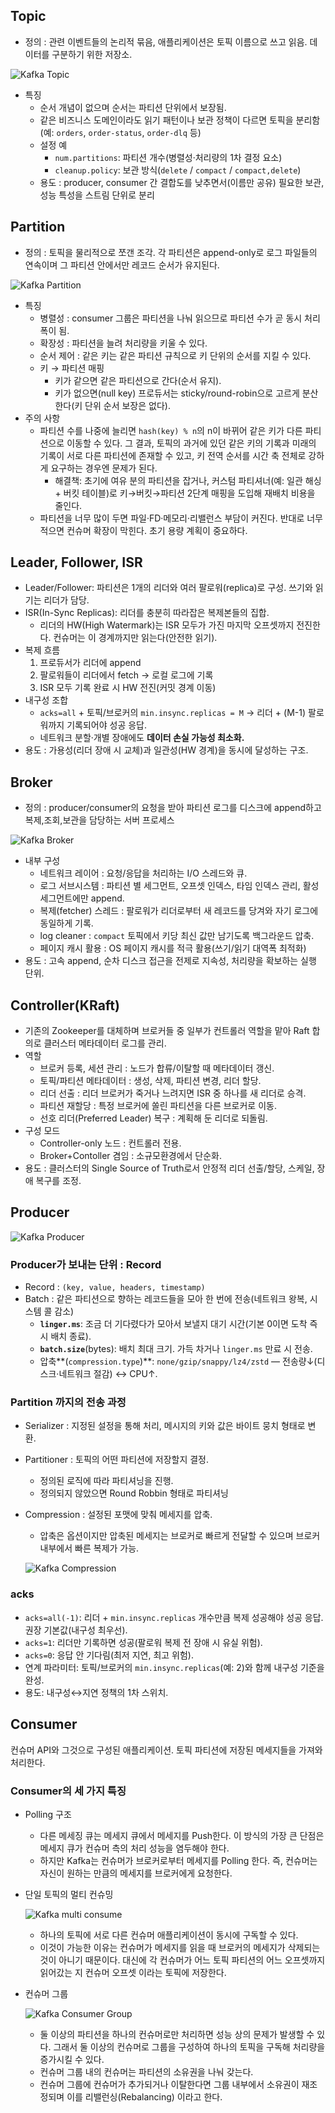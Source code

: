## Topic

- 정의 : 관련 이벤트들의 논리적 묶음, 애플리케이션은 토픽 이름으로 쓰고 읽음.
  데이터를 구분하기 위한 저장소.

![Kafka Topic](../images/Kafka%20기본%20개념%20문서%20이미지/1.png)

- 특징
    - 순서 개념이 없으며 순서는 파티션 단위에서 보장됨.
    - 같은 비즈니스 도메인이라도 읽기 패턴이나 보관 정책이 다르면 토픽을 분리함 (예: `orders`, `order-status`, `order-dlq` 등)
    - 설정 예
        - `num.partitions`: 파티션 개수(병렬성·처리량의 1차 결정 요소)
        - `cleanup.policy`: 보관 방식(`delete` / `compact` / `compact,delete`)
    - 용도 : producer, consumer 간 결합도를 낮추면서(이름만 공유) 필요한 보관, 성능 특성을 스트림 단위로 분리

## Partition

- 정의 : 토픽을 물리적으로 쪼갠 조각. 각 파티션은 append-only로 로그 파일들의 연속이며 그 파티션 안에서만 레코드 순서가 유지된다.

![Kafka Partition](../images/Kafka%20기본%20개념%20문서%20이미지/2.png)

- 특징
    - 병렬성 : consumer 그룹은 파티션을 나눠 읽으므로 파티션 수가 곧 동시 처리 폭이 됨.
    - 확장성 : 파티션을 늘려 처리량을 키울 수 있다.
    - 순서 제어 : 같은 키는 같은 파티션 규칙으로 키 단위의 순서를 지킬 수 있다.
    - 키 → 파티션 매핑
        - 키가 같으면 같은 파티션으로 간다(순서 유지).
        - 키가 없으면(null key) 프로듀서는 sticky/round-robin으로 고르게 분산한다(키 단위 순서 보장은 없다).
- 주의 사항
    - 파티션 수를 나중에 늘리면 `hash(key) % n`의 n이 바뀌어 같은 키가 다른 파티션으로 이동할 수 있다. 그 결과, 토픽의 과거에 있던 같은 키의 기록과 미래의 기록이 서로 다른 파티션에 존재할 수 있고, 키 전역 순서를 시간 축 전체로 강하게 요구하는 경우엔 문제가 된다.
        - 해결책: 초기에 여유 분의 파티션을 잡거나, 커스텀 파티셔너(예: 일관 해싱 + 버킷 테이블)로 키→버킷→파티션 2단계 매핑을 도입해 재배치 비용을 줄인다.
    - 파티션을 너무 많이 두면 파일·FD·메모리·리밸런스 부담이 커진다. 반대로 너무 적으면 컨슈머 확장이 막힌다. 초기 용량 계획이 중요하다.

## Leader, Follower, ISR

- Leader/Follower: 파티션은 1개의 리더와 여러 팔로워(replica)로 구성. 쓰기와 읽기는 리더가 담당.
- ISR(In-Sync Replicas): 리더를 충분히 따라잡은 복제본들의 집합.
    - 리더의 HW(High Watermark)는 ISR 모두가 가진 마지막 오프셋까지 전진한다. 컨슈머는 이 경계까지만 읽는다(안전한 읽기).
- 복제 흐름
    1. 프로듀서가 리더에 append
    2. 팔로워들이 리더에서 fetch → 로컬 로그에 기록
    3. ISR 모두 기록 완료 시 HW 전진(커밋 경계 이동)
- 내구성 조합
    - `acks=all` + 토픽/브로커의 `min.insync.replicas = M` → 리더 + (M-1) 팔로워까지 기록되어야 성공 응답.
    - 네트워크 분할·개별 장애에도 **데이터 손실 가능성 최소화.**
- 용도 : 가용성(리더 장애 시 교체)과 일관성(HW 경계)을 동시에 달성하는 구조.

## Broker

- 정의 : producer/consumer의 요청을 받아 파티션 로그를 디스크에 append하고 복제,조회,보관을 담당하는 서버 프로세스

![Kafka Broker](../images/Kafka%20기본%20개념%20문서%20이미지/3.png)

- 내부 구성
    - 네트워크 레이어 : 요청/응답을 처리하는 I/O 스레드와 큐.
    - 로그 서브시스템 : 파티션 별 세그먼트, 오프셋 인덱스, 타임 인덱스 관리, 활성 세그먼트에만 append.
    - 복제(fetcher) 스레드 : 팔로워가 리더로부터 새 레코드를 당겨와 자기 로그에 동일하게 기록.
    - log cleaner : `compact` 토픽에서 키당 최신 값만 남기도록 백그라운드 압축.
    - 페이지 캐시 활용 : OS 페이지 캐시를 적극 활용(쓰기/읽기 대역폭 최적화)
- 용도 : 고속 append, 순차 디스크 접근을 전제로 지속성, 처리량을 확보하는 실행 단위.

## Controller(KRaft)

- 기존의 Zookeeper를 대체하며 브로커들 중 일부가 컨트롤러 역할을 맡아 Raft 합의로 클러스터 메타데이터 로그를 관리.
- 역할
    - 브로커 등록, 세션 관리 : 노드가 합류/이탈할 때 메타데이터 갱신.
    - 토픽/파티션 메타데이터 : 생성, 삭제, 파티션 변경, 리더 할당.
    - 리더 선출 : 리더 브로커가 죽거나 느려지면 ISR 중 하나를 새 리더로 승격.
    - 파티션 재할당 : 특정 브로커에 쏠린 파티션을 다른 브로커로 이동.
    - 선호 리더(Preferred Leader) 복구 : 계획해 둔 리더로 되돌림.
- 구성 모드
    - Controller-only 노드 : 컨트롤러 전용.
    - Broker+Contoller 겸임 : 소규모환경에서 단순화.
- 용도 : 클러스터의 Single Source of Truth로서 안정적 리더 선출/할당, 스케일, 장애 복구를 조정.

## Producer

![Kafka Producer](../images/Kafka%20기본%20개념%20문서%20이미지/4.png)

### Producer가 보내는 단위 : Record

- Record : `(key, value, headers, timestamp)`
- Batch : 같은 파티션으로 향하는 레코드들을 모아 한 번에 전송(네트워크 왕복, 시스템 콜 감소)
    - **`linger.ms`**: 조금 더 기다렸다가 모아서 보낼지 대기 시간(기본 0이면 도착 즉시 배치 종료).
    - **`batch.size`**(bytes): 배치 최대 크기. 가득 차거나 `linger.ms` 만료 시 전송.
    - 압축**(`compression.type`)**: `none/gzip/snappy/lz4/zstd` — 전송량↓(디스크·네트워크 절감) ↔ CPU↑.

### Partition 까지의 전송 과정

- Serializer : 지정된 설정을 통해 처리, 메시지의 키와 값은 바이트 뭉치 형태로 변환.
- Partitioner : 토픽의 어떤 파티션에 저장할지 결정.
    - 정의된 로직에 따라 파티셔닝을 진행.
    - 정의되지 않았으면 Round Robbin 형태로 파티셔닝
- Compression : 설정된 포맷에 맞춰 메세지를 압축.
    - 압축은 옵션이지만 압축된 메세지는 브로커로 빠르게 전달할 수 있으며 브로커 내부에서 빠른 복제가 가능.

  ![Kafka Compression](../images/Kafka%20기본%20개념%20문서%20이미지/5.png)


### acks

- `acks=all(-1)`: 리더 + `min.insync.replicas` 개수만큼 복제 성공해야 성공 응답. 권장 기본값(내구성 최우선).
- `acks=1`: 리더만 기록하면 성공(팔로워 복제 전 장애 시 유실 위험).
- `acks=0`: 응답 안 기다림(최저 지연, 최고 위험).
- 연계 파라미터: 토픽/브로커의 `min.insync.replicas`(예: 2)와 함께 내구성 기준을 완성.
- 용도: 내구성↔지연 정책의 1차 스위치.

## Consumer

컨슈머 API와 그것으로 구성된 애플리케이션. 토픽 파티션에 저장된 메세지들을 가져와 처리한다.

### Consumer의 세 가지 특징

- Polling 구조
    - 다른 메세징 큐는 메세지 큐에서 메세지를 Push한다. 이 방식의 가장 큰 단점은 메세지 큐가 컨슈머 측의 처리 성능을 염두해야 한다.
    - 하지만 Kafka는 컨슈머가 브로커로부터 메세지를 Polling 한다. 즉, 컨슈머는 자신이 원하는 만큼의 메세지를 브로커에게 요청한다.
- 단일 토픽의 멀티 컨슈밍

  ![Kafka multi consume](../images/Kafka%20기본%20개념%20문서%20이미지/6.png)

    - 하나의 토픽에 서로 다른 컨슈머 애플리케이션이 동시에 구독할 수 있다.
    - 이것이 가능한 이유는 컨슈머가 메세지를 읽을 때 브로커의 메세지가 삭제되는 것이 아니기 때문이다. 대신에 각 컨슈머가 어느 토픽 파티션의 어느 오프셋까지 읽어갔는 지 컨슈머 오프셋 이라는 토픽에 저장한다.
- 컨슈머 그룹

  ![Kafka Consumer Group](../images/Kafka%20기본%20개념%20문서%20이미지/7.png)

    - 둘 이상의 파티션을 하나의 컨슈머로만 처리하면 성능 상의 문제가 발생할 수 있다. 그래서 둘 이상의 컨슈머로 그룹을 구성하여 하나의 토픽을 구독해 처리량을 증가시킬 수 있다.
    - 컨슈머 그룹 내의 컨슈머는 파티션의 소유권을 나눠 갖는다.
    - 컨슈머 그룹에 컨슈머가 추가되거나 이탈한다면 그룹 내부에서 소유권이 재조정되며 이를 리밸런싱(Rebalancing) 이라고 한다.